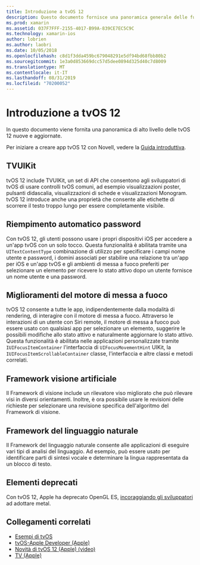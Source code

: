 ```yaml
---
title: Introduzione a tvOS 12
description: Questo documento fornisce una panoramica generale delle funzionalità nuove e aggiornate in tvOS 12 per le quali la versione di anteprima di Novell fornisce C# attualmente associazioni.
ms.prod: xamarin
ms.assetid: 037F7FFF-2155-4017-B99A-839CE7EC5C9C
ms.technology: xamarin-ios
author: lobrien
ms.author: laobri
ms.date: 10/05/2018
ms.openlocfilehash: c8d1f3dda459bc679048291e5df94bd68fbb80b2
ms.sourcegitcommit: 1e3a0d853669dcc57d5dee0894d325d40c7d8009
ms.translationtype: MT
ms.contentlocale: it-IT
ms.lasthandoff: 08/31/2019
ms.locfileid: "70200052"
---
```

# <a name="introduction-to-tvos-12"></a>Introduzione a tvOS 12

In questo documento viene fornita una panoramica di alto livello delle tvOS 12 nuove e aggiornate.

Per iniziare a creare app tvOS 12 con Novell, vedere la [Guida introduttiva](~/ios/platform/introduction-to-ios12/get-started.md).

## <a name="tvuikit"></a>TVUIKit

tvOS 12 include TVUIKit, un set di API che consentono agli sviluppatori di tvOS di usare controlli tvOS comuni, ad esempio visualizzazioni poster, pulsanti didascalia, visualizzazioni di schede e visualizzazioni Monogram. tvOS 12 introduce anche una proprietà che consente alle etichette di scorrere il testo troppo lungo per essere completamente visibile.

## <a name="password-autofill"></a>Riempimento automatico password

Con tvOS 12, gli utenti possono usare i propri dispositivi iOS per accedere a un'app tvOS con un solo tocco. Questa funzionalità è abilitata tramite una `UITextContentType` combinazione di utilizzo per specificare i campi nome utente e password, i domini associati per stabilire una relazione tra un'app per iOS e un'app tvOS e gli ambienti di messa a fuoco preferiti per selezionare un elemento per ricevere lo stato attivo dopo un utente fornisce un nome utente e una password.

## <a name="focus-engine-enhancements"></a>Miglioramenti del motore di messa a fuoco

tvOS 12 consente a tutte le app, indipendentemente dalla modalità di rendering, di interagire con il motore di messa a fuoco. Attraverso le interazioni di un utente con Siri remote, il motore di messa a fuoco può essere usato con qualsiasi app per selezionare un elemento, suggerire le possibili modifiche allo stato attivo e naturalmente aggiornare lo stato attivo. Questa funzionalità è abilitata nelle applicazioni personalizzate tramite `IUIFocusItemContainer` l'interfaccia di `UIFocusMovementHint` UIKit, la `IUIFocusItemScrollableContainer` classe, l'interfaccia e altre classi e metodi correlati.

## <a name="vision-framework"></a>Framework visione artificiale

Il Framework di visione include un rilevatore viso migliorato che può rilevare visi in diversi orientamenti. Inoltre, è ora possibile usare le revisioni delle richieste per selezionare una revisione specifica dell'algoritmo del Framework di visione.

## <a name="natural-language-framework"></a>Framework del linguaggio naturale

Il Framework del linguaggio naturale consente alle applicazioni di eseguire vari tipi di analisi del linguaggio. Ad esempio, può essere usato per identificare parti di sintesi vocale e determinare la lingua rappresentata da un blocco di testo.

## <a name="deprecations"></a>Elementi deprecati

Con tvOS 12, Apple ha deprecato OpenGL ES, [incoraggiando gli sviluppatori](https://developer.apple.com/tvos/whats-new/) ad adottare metal.

## <a name="related-links"></a>Collegamenti correlati

- [Esempi di tvOS](https://docs.microsoft.com/samples/browse/?products=xamarin&term=Xamarin.iOS+tvOS)
- [tvOS-Apple Developer (Apple)](https://developer.apple.com/tvos/)
- [Novità di tvOS 12 (Apple) (video)](https://developer.apple.com/videos/play/wwdc2018/208/)
- [TV (Apple)](https://www.apple.com/tv/)
